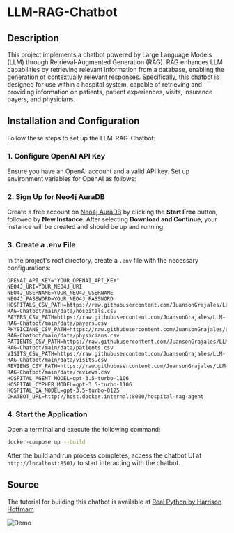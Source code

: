# LLM-RAG-Chatbot

## Description
This project implements a chatbot powered by Large Language Models (LLM) through Retrieval-Augmented Generation (RAG). RAG enhances LLM capabilities by retrieving relevant information from a database, enabling the generation of contextually relevant responses. Specifically, this chatbot is designed for use within a hospital system, capable of retrieving and providing information on patients, patient experiences, visits, insurance payers, and physicians.

## Installation and Configuration
Follow these steps to set up the LLM-RAG-Chatbot:

### 1. Configure OpenAI API Key
Ensure you have an OpenAI account and a valid API key. Set up environment variables for OpenAI as follows:

### 2. Sign Up for Neo4j AuraDB
Create a free account on [Neo4j AuraDB](https://neo4j.com/cloud/aura-free/) by clicking the **Start Free** button, followed by **New Instance**. After selecting **Download and Continue**, your instance will be created and should be up and running.

### 3. Create a .env File
In the project's root directory, create a `.env` file with the necessary configurations:
```env
OPENAI_API_KEY="YOUR_OPENAI_API_KEY"
NEO4J_URI=YOUR_NEO4J_URI
NEO4J_USERNAME=YOUR_NEO4J_USERNAME
NEO4J_PASSWORD=YOUR_NEO4J_PASSWORD
HOSPITALS_CSV_PATH=https://raw.githubusercontent.com/JuansonGrajales/LLM-RAG-Chatbot/main/data/hospitals.csv
PAYERS_CSV_PATH=https://raw.githubusercontent.com/JuansonGrajales/LLM-RAG-Chatbot/main/data/payers.csv
PHYSICIANS_CSV_PATH=https://raw.githubusercontent.com/JuansonGrajales/LLM-RAG-Chatbot/main/data/physicians.csv
PATIENTS_CSV_PATH=https://raw.githubusercontent.com/JuansonGrajales/LLM-RAG-Chatbot/main/data/patients.csv
VISITS_CSV_PATH=https://raw.githubusercontent.com/JuansonGrajales/LLM-RAG-Chatbot/main/data/visits.csv
REVIEWS_CSV_PATH=https://raw.githubusercontent.com/JuansonGrajales/LLM-RAG-Chatbot/main/data/reviews.csv
HOSPITAL_AGENT_MODEL=gpt-3.5-turbo-1106
HOSPITAL_CYPHER_MODEL=gpt-3.5-turbo-1106
HOSPITAL_QA_MODEL=gpt-3.5-turbo-0125
CHATBOT_URL=http://host.docker.internal:8000/hospital-rag-agent
```

### 4. Start the Application
Open a terminal and execute the following command:
```sh
docker-compose up --build
```
After the build and run process completes, access the chatbot UI at `http://localhost:8501/` to start interacting with the chatbot.

## Source
The tutorial for building this chatbot is available at [Real Python by Harrison Hoffmam](https://realpython.com/build-llm-rag-chatbot-with-langchain/#step-5-deploy-the-langchain-agent)

![Demo](./assets/langchain_rag_chatbot_demo.gif)